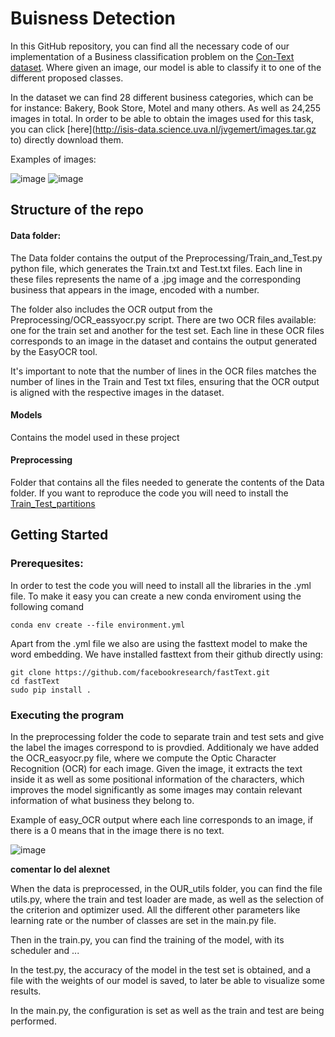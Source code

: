 # Buisness Detection

In this GitHub repository, you can find all the necessary code of our implementation of a Business classification problem on the [Con-Text dataset](https://staff.fnwi.uva.nl/s.karaoglu/datasetWeb/Dataset.html). Where given an image, our model is able to classify it to one of the different proposed classes.

In the dataset we can find 28 different business categories, which can be for instance: Bakery, Book Store, Motel and many others. As well as 24,255 images in total. In order to be able to obtain the images used for this task, you can click [here](http://isis-data.science.uva.nl/jvgemert/images.tar.gz to) directly download them.

Examples of images:

![image](https://github.com/DCC-UAB/dlnn-project_ia-group_1/assets/126601914/f036ad7f-0202-4ebf-92bf-53be95648300)
![image](https://github.com/DCC-UAB/dlnn-project_ia-group_1/assets/126601914/c3c2739f-32e9-4d9e-b003-2f6c2755dfd0)

## Structure of the repo
#### Data folder:

The Data folder contains the output of the Preprocessing/Train_and_Test.py python file, which generates the Train.txt and Test.txt files. Each line in these files represents the name of a .jpg image and the corresponding business that appears in the image, encoded with a number.

The folder also includes the OCR output from the Preprocessing/OCR_eassyocr.py script. There are two OCR files available: one for the train set and another for the test set. Each line in these OCR files corresponds to an image in the dataset and contains the output generated by the EasyOCR tool.

It's important to note that the number of lines in the OCR files matches the number of lines in the Train and Test txt files, ensuring that the OCR output is aligned with the respective images in the dataset.

#### Models

Contains the model used in these project

#### Preprocessing

Folder that contains all the files needed to generate the contents of the Data folder. If you want to reproduce the code you will need to install the [Train_Test_partitions](http://isis-data.science.uva.nl/jvgemert/features.tar.gz) 
## Getting Started

### Prerequesites:
In order to test the code you will need to install all the libraries in the .yml file. To make it easy you can create a new conda enviroment using the following comand
```
conda env create --file environment.yml
```
Apart from the .yml file we also are using the fasttext model to make the word embedding. We have installed fasttext from their github directly using:
```
git clone https://github.com/facebookresearch/fastText.git
cd fastText
sudo pip install .
```
### Executing the program


In the preprocessing folder the code to separate train and test sets and give the label the images correspond to is provdied. Additionaly we have added the OCR_easyocr.py file, where we compute the Optic Character Recognition (OCR) for each image. Given the image, it extracts the text inside it as well as some positional information of the characters, which improves the model significantly as some images may contain relevant information of what business they belong to.

Example of easy_OCR output where each line corresponds to an image, if there is a 0 means that in the image there is no text.

![image](https://github.com/DCC-UAB/dlnn-project_ia-group_1/assets/126601914/8b5dd7ab-92b4-44f9-a24c-b1f260b4be73)

****comentar lo del alexnet****


When the data is preprocessed, in the OUR_utils folder, you can find the file utils.py, where the train and test loader are made, as well as the selection of the criterion and optimizer used. All the different other parameters like learning rate or the number of classes are set in the main.py file.

Then in the train.py, you can find the training of the model, with its scheduler and ...

In the test.py, the accuracy of the model in the test set is obtained, and a file with the weights of our model is saved, to later be able to visualize some results.

In the main.py, the configuration is set as well as the train and test are being performed.
